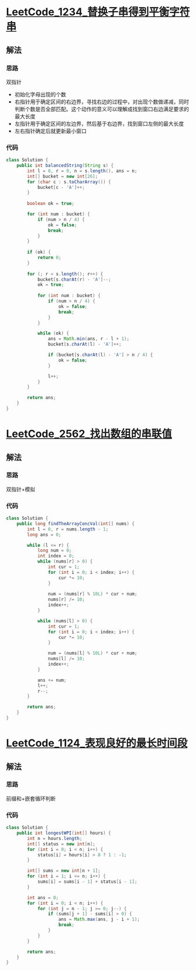 # [LeetCode_1234_替换子串得到平衡字符串](https://leetcode.cn/problems/replace-the-substring-for-balanced-string/)
## 解法
### 思路
双指针
- 初始化字母出现的个数
- 右指针用于确定区间的右边界，寻找右边的过程中，对出现个数做递减，同时判断个数是否全部匹配。这个动作的意义可以理解成找到窗口右边满足要求的最大长度
- 左指针用于确定区间的左边界，然后基于右边界，找到窗口左侧的最大长度
- 左右指针确定后就更新最小窗口
### 代码
```java
class Solution {
    public int balancedString(String s) {
        int l = 0, r = 0, n = s.length(), ans = n;
        int[] bucket = new int[26];
        for (char c : s.toCharArray()) {
            bucket[c - 'A']++;
        }
        
        boolean ok = true;

        for (int num : bucket) {
            if (num > n / 4) {
                ok = false;
                break;
            }
        }
        
        if (ok) {
            return 0;
        }
        
        for (; r < s.length(); r++) {
            bucket[s.charAt(r) - 'A']--;
            ok = true;
            
            for (int num : bucket) {
                if (num > n / 4) {
                    ok = false;
                    break;
                }
            }

            while (ok) {
                ans = Math.min(ans, r - l + 1);
                bucket[s.charAt(l) - 'A']++;

                if (bucket[s.charAt(l) - 'A'] > n / 4) {
                    ok = false;
                }

                l++;
            }
        }

        return ans;
    }
}
```
# [LeetCode_2562_找出数组的串联值](https://leetcode.cn/problems/find-the-array-concatenation-value/)
## 解法
### 思路
双指针+模拟
### 代码
```java
class Solution {
    public long findTheArrayConcVal(int[] nums) {
        int l = 0, r = nums.length - 1;
        long ans = 0;

        while (l <= r) {
            long num = 0;
            int index = 0;
            while (nums[r] > 0) {
                int cur = 1;
                for (int i = 0; i < index; i++) {
                    cur *= 10;
                }
                
                num = (nums[r] % 10L) * cur + num;
                nums[r] /= 10;
                index++;
            }

            while (nums[l] > 0) {
                int cur = 1;
                for (int i = 0; i < index; i++) {
                    cur *= 10;
                }

                num = (nums[l] % 10L) * cur + num;
                nums[l] /= 10;
                index++;
            }

            ans += num;
            l++;
            r--;
        }

        return ans;
    }
}
```
# [LeetCode_1124_表现良好的最长时间段](https://leetcode.cn/problems/longest-well-performing-interval/)
## 解法
### 思路
前缀和+嵌套循环判断
### 代码
```java
class Solution {
    public int longestWPI(int[] hours) {
        int n = hours.length;
        int[] status = new int[n];
        for (int i = 0; i < n; i++) {
            status[i] = hours[i] > 8 ? 1 : -1;
        }

        int[] sums = new int[n + 1];
        for (int i = 1; i <= n; i++) {
            sums[i] = sums[i - 1] + status[i - 1];
        }

        int ans = 0;
        for (int i = 0; i < n; i++) {
            for (int j = n - 1; j >= 0; j--) {
                if (sums[j + 1] - sums[i] > 0) {
                    ans = Math.max(ans, j - i + 1);
                    break;
                }
            }
        }

        return ans;
    }
}
```